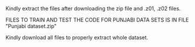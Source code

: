 Kindly extract the files after downloading the zip file and .z01, .z02 files.

FILES TO TRAIN AND TEST THE CODE FOR PUNJABI DATA SETS IS IN FILE "Punjabi dataset.zip"

Kindly download all files to properly extract whole dataset.
